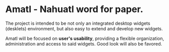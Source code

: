 # Amatl - Nahuatl word for paper. #

The project is intended to be not only an integrated desktop widgets (desklets) environment, but also easy to extend and develop new widgets.

Amatl will be focused on **user's usability**, providing a flexible organization, administration and access to said widgets. Good look will also be favored.